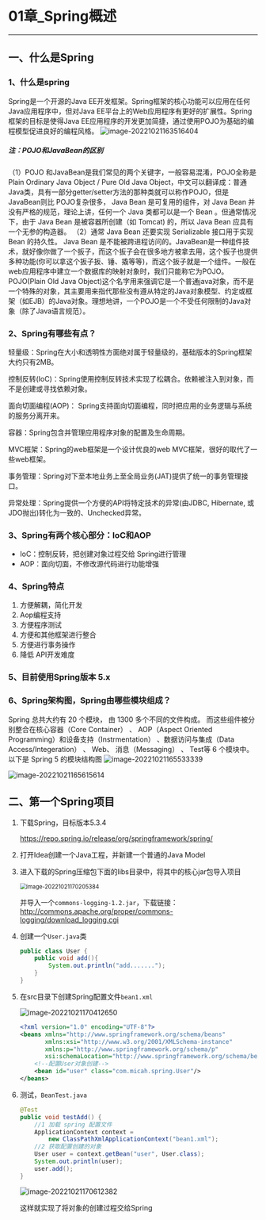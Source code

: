 # 01章_Spring概述

---

## 一、什么是Spring

### 1、什么是spring

Spring是一个开源的Java EE开发框架。Spring框架的核心功能可以应用在任何Java应用程序中，但对Java EE平台上的Web应用程序有更好的扩展性。Spring框架的目标是使得Java EE应用程序的开发更加简捷，通过使用POJO为基础的编程模型促进良好的编程风格。
![image-20221021163516404](images/image-20221021163516404.png)

##### 注：POJO和JavaBean的区别

（1）POJO 和JavaBean是我们常见的两个关键字，一般容易混淆，POJO全称是Plain Ordinary Java Object / Pure Old Java Object，中文可以翻译成：普通Java类，具有一部分getter/setter方法的那种类就可以称作POJO，但是JavaBean则比 POJO复杂很多， Java Bean 是可复用的组件，对 Java Bean 并没有严格的规范，理论上讲，任何一个 Java 类都可以是一个 Bean 。但通常情况下，由于 Java Bean 是被容器所创建（如 Tomcat) 的，所以 Java Bean 应具有一个无参的构造器。
（2）通常 Java Bean 还要实现 Serializable 接口用于实现 Bean 的持久性。 Java Bean 是不能被跨进程访问的。JavaBean是一种组件技术，就好像你做了一个扳子，而这个扳子会在很多地方被拿去用，这个扳子也提供多种功能(你可以拿这个扳子扳、锤、撬等等)，而这个扳子就是一个组件。一般在web应用程序中建立一个数据库的映射对象时，我们只能称它为POJO。POJO(Plain Old Java Object)这个名字用来强调它是一个普通java对象，而不是一个特殊的对象，其主要用来指代那些没有遵从特定的Java对象模型、约定或框架（如EJB）的Java对象。理想地讲，一个POJO是一个不受任何限制的Java对象（除了Java语言规范）。

### 2、Spring有哪些有点？

轻量级：Spring在大小和透明性方面绝对属于轻量级的，基础版本的Spring框架大约只有2MB。

控制反转(IoC)：Spring使用控制反转技术实现了松耦合。依赖被注入到对象，而不是创建或寻找依赖对象。

面向切面编程(AOP)： Spring支持面向切面编程，同时把应用的业务逻辑与系统的服务分离开来。

容器：Spring包含并管理应用程序对象的配置及生命周期。

MVC框架：Spring的web框架是一个设计优良的web MVC框架，很好的取代了一些web框架。

事务管理：Spring对下至本地业务上至全局业务(JAT)提供了统一的事务管理接口。

异常处理：Spring提供一个方便的API将特定技术的异常(由JDBC, Hibernate, 或JDO抛出)转化为一致的、Unchecked异常。



### 3、Spring有两个核心部分：IoC和AOP

* IoC：控制反转，把创建对象过程交给 Spring进行管理
* AOP：面向切面，不修改源代码进行功能增强



### 4、Spring特点

1. 方便解耦，简化开发
2. Aop编程支持
3. 方便程序测试
4. 方便和其他框架进行整合 
5. 方便进行事务操作
6. 降低 API开发难度



### 5、目前使用Spring版本 5.x



### 6、Spring架构图，Spring由哪些模块组成？

Spring 总共大约有 20 个模块， 由 1300 多个不同的文件构成。 而这些组件被分别整合在核心容器（Core Container） 、 AOP（Aspect Oriented Programming）和设备支持（Instrmentation） 、数据访问与集成（Data Access/Integeration） 、 Web、 消息（Messaging） 、 Test等 6 个模块中。 以下是 Spring 5 的模块结构图
![image-20221021165533339](images/image-20221021165533339.png)

![image-20221021165615614](images/image-20221021165615614.png)



## 二、第一个Spring项目

1. 下载Spring，目标版本5.3.4

   https://repo.spring.io/release/org/springframework/spring/

2. 打开Idea创建一个Java工程，并新建一个普通的Java Model

3. 进入下载的Spring压缩包下面的libs目录中，将其中的核心jar包导入项目

   <img src="images/image-20221021170205384.png" alt="image-20221021170205384" style="zoom:80%;" />

   并导入一个`commons-logging-1.2.jar`，下载链接：http://commons.apache.org/proper/commons-logging/download_logging.cgi

4. 创建一个`User.java`类

   ```java
   public class User {
       public void add(){
           System.out.println("add.......");
       }
   }
   ```

5. 在src目录下创建Spring配置文件`bean1.xml`

   ![image-20221021170412650](images/image-20221021170412650.png)

   ```xml
   <?xml version="1.0" encoding="UTF-8"?>
   <beans xmlns="http://www.springframework.org/schema/beans"
          xmlns:xsi="http://www.w3.org/2001/XMLSchema-instance"
          xmlns:p="http://www.springframework.org/schema/p"
          xsi:schemaLocation="http://www.springframework.org/schema/beans http://www.springframework.org/schema/beans/spring-beans.xsd">
       <!--配置User对象创建-->
       <bean id="user" class="com.micah.spring.User"/>
   </beans>
   ```

6. 测试，`BeanTest.java`

   ```java
   @Test
   public void testAdd() {
       //1 加载 spring 配置文件 
       ApplicationContext context =
           new ClassPathXmlApplicationContext("bean1.xml");
       //2 获取配置创建的对象 
       User user = context.getBean("user", User.class);
       System.out.println(user);
       user.add();
   }
   ```

   ![image-20221021170612382](images/image-20221021170612382.png)

   这样就实现了将对象的创建过程交给Spring

